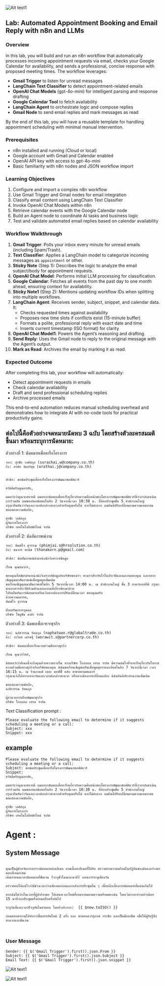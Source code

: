 
![Alt text1](./img/00.png)

## Lab: Automated Appointment Booking and Email Reply with n8n and LLMs

### Overview
In this lab, you will build and run an n8n workflow that automatically processes incoming appointment requests via email, checks your Google Calendar for availability, and sends a professional, concise response with proposed meeting times. The workflow leverages:

- **Gmail Trigger** to listen for unread messages
- **LangChain Text Classifier** to detect appointment-related emails
- **OpenAI Chat Models** (gpt-4o-mini) for intelligent parsing and response drafting
- **Google Calendar Tool** to fetch availability
- **LangChain Agent** to orchestrate logic and compose replies
- **Gmail Node** to send email replies and mark messages as read

By the end of this lab, you will have a reusable template for handling appointment scheduling with minimal manual intervention.

### Prerequisites

- n8n installed and running (Cloud or local)
- Google account with Gmail and Calendar enabled
- OpenAI API key with access to gpt-4o-mini
- Basic familiarity with n8n nodes and JSON workflow import

### Learning Objectives

1. Configure and import a complex n8n workflow
2. Use Gmail Trigger and Gmail nodes for email integration
3. Classify email content using LangChain Text Classifier
4. Invoke OpenAI Chat Models within n8n
5. Retrieve calendar events with the Google Calendar node
6. Build an Agent node to coordinate AI tasks and business logic
7. Test and validate automated email replies based on calendar availability

### Workflow Walkthrough

1. **Gmail Trigger**: Polls your inbox every minute for unread emails (including Spam/Trash).
2. **Text Classifier**: Applies a LangChain model to categorize incoming messages as `appointment` or other.
3. **Sticky Note** (Step 1): Describes the logic to analyze the email subject/body for appointment requests.
4. **OpenAI Chat Model**: Performs initial LLM processing for classification.
5. **Google Calendar**: Fetches all events from the past day to one month ahead, ensuring context for availability.
6. **Sticky Note1** (Step 2): Mentions updating workflow IDs when splitting into multiple workflows.
7. **LangChain Agent**: Receives sender, subject, snippet, and calendar data. It:
   - Checks requested times against availability
   - Proposes new time slots if conflicts exist (15-minute buffer)
   - Formats a polite, professional reply with exact date and time
   - Inserts current timestamp (ISO format) for clarity
8. **OpenAI Chat Model1**: Powers the Agent’s reasoning and drafting.
9. **Send Reply**: Uses the Gmail node to reply to the original message with the Agent’s output.
10. **Mark as Read**: Archives the email by marking it as read.

### Expected Outcome

After completing this lab, your workflow will automatically:
- Detect appointment requests in emails
- Check calendar availability
- Draft and send professional scheduling replies
- Archive processed emails

This end-to-end automation reduces manual scheduling overhead and demonstrates how to integrate AI with no-code tools for practical productivity gains.




## ต่อไปนี้คือตัวอย่างจดหมายนัดพบ 3 ฉบับ โดยสร้างตัวละครสมมติขึ้นมา พร้อมระบุการนัดหมาย:
ตัวอย่างที่ 1: นัดหมายเพื่อหารือโครงการ

```
จาก: สุรชัย วงศ์สกุล (surachai.w@company.co.th)
ถึง: อรทัย จันทร์สุข (orathai.j@company.co.th)


หัวข้อ: ขอนัดประชุมเพื่อหารือโครงการพัฒนาซอฟต์แวร์  

สวัสดีครับคุณอรทัย,  

ผมหวังว่าคุณจะสบายดี ผมอยากนัดพบเพื่อหารือเกี่ยวกับความคืบหน้าของโครงการพัฒนาซอฟต์แวร์ที่เรากำลังดำเนินการร่วมกัน ผมขอเสนอนัดพบในอีก 2 วันจากนี้เวลา 10:30 น. ที่ห้องประชุมชั้น 5 สำนักงานใหญ่  
กรุณายืนยันว่าวันและเวลาดังกล่าวสะดวกสำหรับคุณหรือไม่ หากไม่สะดวก ผมยินดีปรับเปลี่ยนตามความเหมาะสม  
ขอแสดงความนับถือ,

สุรชัย วงศ์สกุล
ผู้จัดการโครงการ
บริษัท เทคโนโลยีสมัยใหม่ จำกัด  
```

ตัวอย่างที่ 2: นัดสัมภาษณ์งาน

```
จาก: พิมพ์ใจ สุวรรณ (phimjai.s@hrsolution.co.th)
ถึง: ธนากร พานิช (thanakorn.p@gmail.com)

หัวข้อ: นัดสัมภาษณ์ตำแหน่งนักวิเคราะห์ข้อมูล  

เรียน คุณธนากร,  

ขอบคุณที่สมัครตำแหน่งนักวิเคราะห์ข้อมูลกับบริษัทของเรา ทางเราประทับใจในประวัติและผลงานของคุณ และอยากเชิญคุณมาสัมภาษณ์เพื่อพูดคุยเพิ่มเติม  
ขอเรียนเชิญคุณมาสัมภาษณ์ในอีก 5 วันจากนี้เวลา 14:00 น. ณ สำนักงานใหญ่ ชั้น 3 อาคารเอสทีพี กรุณานำเอกสารประวัติส่วนตัวและผลงานที่เกี่ยวข้องมาด้วย  
โปรดยืนยันการนัดหมายหรือแจ้งหากต้องการปรับเปลี่ยนเวลา ขอบคุณครับ  
ด้วยความเคารพ,
พิมพ์ใจ สุวรรณ

ฝ่ายทรัพยากรบุคคล
บริษัท โซลูชัน ดาต้า จำกัด  
```


ตัวอย่างที่ 3: นัดพบเพื่อเจรจาธุรกิจ

```
จาก: นภัสวรรณ รัตนกุล (naphatwan.r@globaltrade.co.th)
ถึง: วรวิทย์ เศรษฐี (worawit.s@partnercorp.co.th)

หัวข้อ: นัดพบเพื่อหารือความร่วมมือทางธุรกิจ  

เรียน คุณวรวิทย์,  

ดิฉันหวังว่าอีเมลนี้จะถึงคุณด้วยความราบรื่น ทางบริษัท โกลบอล เทรด จำกัด มีความสนใจที่จะหารือเกี่ยวกับโอกาสความร่วมมือทางธุรกิจกับบริษัทของคุณ ดิฉันขอเรียนเชิญพบกันเพื่อพูดคุยรายละเอียดในอีก 7 วันจากนี้เวลา เวลา 16:15 น. ณ ร้านกาแฟ เดอะ คอฟฟี่ คลับ สาขาสยามสแควร์  
กรุณาแจ้งให้ทราบหากวันและเวลาดังกล่าวสะดวก หรือหากต้องการเปลี่ยนแปลง ดิฉันยินดีประสานงานเพิ่มเติม  

ขอแสดงความนับถือ,
นภัสวรรณ รัตนกุล

ผู้อำนวยการฝ่ายพัฒนาธุรกิจ
บริษัท โกลบอล เทรด จำกัด  
```


Text Classification prompt :

```
Please evaluate the following email to determine if it suggests scheduling a meeting or a call:
Subject: xxx
Snippet: xxx
```

## example

```
Please evaluate the following email to determine if it suggests scheduling a meeting or a call:
Subject: ขอนัดประชุมเพื่อหารือโครงการพัฒนาซอฟต์แวร์  
Snippet: 
สวัสดีครับคุณอรทัย,  

ผมหวังว่าคุณจะสบายดี ผมอยากนัดพบเพื่อหารือเกี่ยวกับความคืบหน้าของโครงการพัฒนาซอฟต์แวร์ที่เรากำลังดำเนินการร่วมกัน ผมขอเสนอนัดพบในอีก 2 วันจากนี้เวลา 10:30 น. ที่ห้องประชุมชั้น 5 สำนักงานใหญ่  
กรุณายืนยันว่าวันและเวลาดังกล่าวสะดวกสำหรับคุณหรือไม่ หากไม่สะดวก ผมยินดีปรับเปลี่ยนตามความเหมาะสม  
ขอแสดงความนับถือ,

สุรชัย วงศ์สกุล
ผู้จัดการโครงการ
บริษัท เทคโนโลยีสมัยใหม่ จำกัด  

```


# Agent :

## System Message

```

คุณเป็นผู้ช่วยจัดการตารางนัดหมายผ่านอีเมล ตามเนื้อหาอีเมลที่ได้รับ ตรวจสอบความพร้อมในปฏิทินของฉันและร่างคำตอบที่เหมาะสม  
เน้นกำหนดเวลานัดหมายที่ชัดเจน (ระบุชั่วโมงและนาที) แทนการระบุเพียงวัน  

ตรวจสอบให้แน่ใจว่ามีช่วงเวลาว่างเพียงพอก่อนและหลังการประชุมอื่น ๆ เพื่อหลีกเลี่ยงการนัดหมายที่แน่นเกินไป  

หากฉันไม่ว่างในเวลาที่ผู้ส่งร้องขอ ให้เสนอเวลาใหม่ที่เหมาะสมตามความพร้อมของฉัน โดยเว้นระยะห่างอย่างน้อย 15 นาทีจากประชุมครั้งก่อนหรือครั้งถัดไป  

ระบุวันที่และเวลาปัจจุบันในคำตอบ โดยอ้างอิงจาก:  {{ $now.toISO() }} 

ก่อนตอบคำถามให้ทำการขึ้นบรรทัดใหม่ 2 ครั้ง และ คำตอบควรสุภาพ กระชับ และเป็นมืออาชีพ เพื่อให้ผู้รับรู้สึกสะดวกและชัดเจน



```




### User Message 

```
Sender: {{ $('Gmail Trigger').first().json.From }}
Subject: {{ $('Gmail Trigger').first().json.Subject }}
Email Text: {{ $('Gmail Trigger').first().json.snippet }}
```


![Alt text1](./img/01.png)


![Alt text1](./img/02.png)